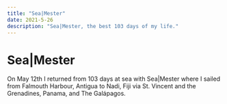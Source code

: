 ```yaml
---
title: "Sea|Mester"
date: 2021-5-26
description: "Sea|Mester, the best 103 days of my life."
---
```


# Sea|Mester
On May 12th I returned from 103 days at sea with Sea|Mester where I sailed from Falmouth Harbour, Antigua to Nadi, Fiji
via St. Vincent and the Grenadines, Panama, and The Galápagos.

